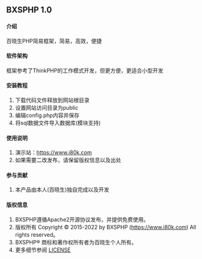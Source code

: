 ## BXSPHP 1.0

#### 介绍
百晓生PHP简易框架，简易，高效，便捷

#### 软件架构
框架参考了ThinkPHP的工作模式开发，但更方便，更适合小型开发


#### 安装教程

1.  下载代码文件释放到网站根目录
2.  设置网站访问目录为public
3.  编辑config.php内容并保存
4.  将sql数据文件导入数据库(模块支持)

#### 使用说明

1.  演示站：https://www.i80k.com
2.  如果需要二改发布，请保留版权信息以及出处

#### 参与贡献

1.  本产品由本人(百晓生)独自完成以及开发

#### 版权信息

1.  BXSPHP遵循Apache2开源协议发布，并提供免费使用。 
2.  版权所有 Copyright © 2015-2022 by BXSPHP (https://www.i80k.com) All rights reserved。 
3.  BXSPHP® 商标和著作权所有者为百晓生个人所有。
4.  更多细节参阅 [LICENSE](LICENSE)
